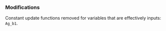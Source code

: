 ### Modifications

Constant update functions removed for variables that are effectively inputs: `Ag_b1`.
